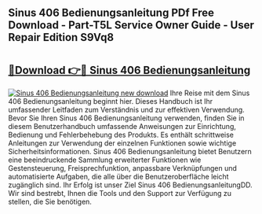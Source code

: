 ## Sinus 406 Bedienungsanleitung PDf Free Download - Part-T5L Service Owner Guide - User Repair Edition S9Vq8

# <h2><a href="http://df24m1.blite.top/?on=Sinus+406+Bedienungsanleitung">🔗Download 👉🔴 Sinus 406 Bedienungsanleitung</a></h2>

[![Sinus 406 Bedienungsanleitung new download](https://i.imgur.com/lujVjoI.png)](http://df24m1.blite.top/?on=Sinus+406+Bedienungsanleitung)
Ihre Reise mit dem Sinus 406 Bedienungsanleitung beginnt hier. Dieses Handbuch ist Ihr umfassender Leitfaden zum Verständnis und zur effektiven Verwendung. Bevor Sie Ihren Sinus 406 Bedienungsanleitung verwenden, finden Sie in diesem Benutzerhandbuch umfassende Anweisungen zur Einrichtung, Bedienung und Fehlerbehebung des Produkts. Es enthält schrittweise Anleitungen zur Verwendung der einzelnen Funktionen sowie wichtige Sicherheitsinformationen. Sinus 406 Bedienungsanleitung bietet Benutzern eine beeindruckende Sammlung erweiterter Funktionen wie Gestensteuerung, Freisprechfunktion, anpassbare Verknüpfungen und automatisierte Aufgaben, die alle über die Benutzeroberfläche leicht zugänglich sind. Ihr Erfolg ist unser Ziel Sinus 406 BedienungsanleitungDD. Wir sind bestrebt, Ihnen die Tools und den Support zur Verfügung zu stellen, die Sie benötigen.
